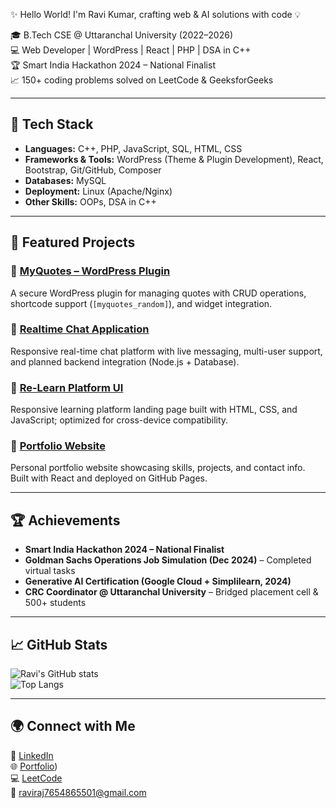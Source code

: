 ✨ Hello World! I'm Ravi Kumar, crafting web & AI solutions with code 💡

🎓 B.Tech CSE @ Uttaranchal University (2022–2026)  
💻 Web Developer | WordPress | React | PHP | DSA in C++  
🏆 Smart India Hackathon 2024 – National Finalist  
📈 150+ coding problems solved on LeetCode & GeeksforGeeks  

---

## 🔧 Tech Stack  
- **Languages:** C++, PHP, JavaScript, SQL, HTML, CSS  
- **Frameworks & Tools:** WordPress (Theme & Plugin Development), React, Bootstrap, Git/GitHub, Composer  
- **Databases:** MySQL  
- **Deployment:** Linux (Apache/Nginx)  
- **Other Skills:** OOPs, DSA in C++  

---

## 📌 Featured Projects  

### 🔹 [MyQuotes – WordPress Plugin](https://github.com/ravi-uit/MyQuotes-WordPress-Plugin)  
A secure WordPress plugin for managing quotes with CRUD operations, shortcode support (`[myquotes_random]`), and widget integration.  

### 🔹 [Realtime Chat Application](https://github.com/ravi-uit/realtime-chat-app)  
Responsive real-time chat platform with live messaging, multi-user support, and planned backend integration (Node.js + Database).  

### 🔹 [Re-Learn Platform UI](https://raviraj76.github.io/Project01/)  
Responsive learning platform landing page built with HTML, CSS, and JavaScript; optimized for cross-device compatibility.  

### 🔹 [Portfolio Website](https://leetcode.com/u/Ravi_uu/)  
Personal portfolio website showcasing skills, projects, and contact info. Built with React and deployed on GitHub Pages.  

---

## 🏆 Achievements  
- **Smart India Hackathon 2024 – National Finalist**  
- **Goldman Sachs Operations Job Simulation (Dec 2024)** – Completed virtual tasks  
- **Generative AI Certification (Google Cloud + Simplilearn, 2024)**  
- **CRC Coordinator @ Uttaranchal University** – Bridged placement cell & 500+ students  

---

## 📈 GitHub Stats  
![Ravi's GitHub stats](https://github-readme-stats.vercel.app/api?username=ravi-uit&show_icons=true&theme=radical)  
![Top Langs](https://github-readme-stats.vercel.app/api/top-langs/?username=ravi-uit&layout=compact&theme=radical)  

---

## 🌍 Connect with Me  
🔗 [LinkedIn](https://www.linkedin.com/in/ravi-kumar-22645a203)  
🌐 [Portfolio](https://raviraj76.github.io/RaviRaj01/))  
💻 [LeetCode](https://leetcode.com/u/Ravi_uu/)  
📧 raviraj7654865501@gmail.com  







<!--
**ravi-uit/ravi-uit** is a ✨ _special_ ✨ repository because its `README.md` (this file) appears on your GitHub profile.

Here are some ideas to get you started:

- 🔭 I’m currently working on ...
- 🌱 I’m currently learning ...
- 👯 I’m looking to collaborate on ...
- 🤔 I’m looking for help with ...
- 💬 Ask me about ...
- 📫 How to reach me: ...
- 😄 Pronouns: ...
- ⚡ Fun fact: ...
-->


<!--
**raviraj76/raviraj76** is a ✨ _special_ ✨ repository because its `README.md` (this file) appears on your GitHub profile.

Here are some ideas to get you started:

- 🔭 I’m currently working on ...
- 🌱 I’m currently learning ...
- 👯 I’m looking to collaborate on ...
- 🤔 I’m looking for help with ...
- 💬 Ask me about ...
- 📫 How to reach me: ...
- 😄 Pronouns: ...
- ⚡ Fun fact: ...
-->
